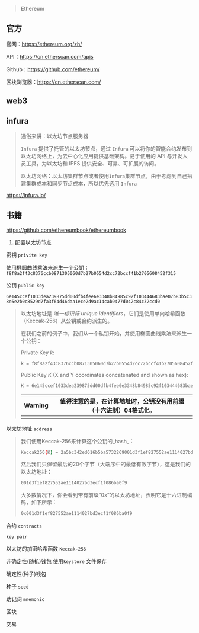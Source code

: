 > Ethereum



## 官方

官网：https://ethereum.org/zh/

API：https://cn.etherscan.com/apis

Github：https://github.com/ethereum/

区块浏览器：https://cn.etherscan.com/



## web3



## infura

> 通俗来讲：以太坊节点服务器
>
> `Infura` 提供了托管的以太坊节点，通过 `Infura` 可以将你的智能合约发布到以太坊网络上，为去中心化应用提供基础架构。易于使用的 API 与开发人员工具，为以太坊和 IPFS 提供安全、可靠、可扩展的访问。
>
> 以太坊网络：以太坊集群节点或者使用`Infura`集群节点，由于考虑到自己搭建集群成本和同步节点成本，所以优先选用 `Infura`

<https://infura.io/>



## 书籍

<https://github.com/ethereumbook/ethereumbook>



1. 配置以太坊节点

密钥 `privite key`

使用椭圆曲线乘法来派生一个公钥：`f8f8a2f43c8376ccb0871305060d7b27b0554d2cc72bccf41b2705608452f315`

公钥 `public key`

`6e145ccef1033dea239875dd00dfb4fee6e3348b84985c92f103444683bae07b83b5c38e5e2b0c8529d7fa3f64d46daa1ece2d9ac14cab9477d042c84c32ccd0`

> 以太坊地址是 *唯一标识符* *unique identifiers*，它们是使用单向哈希函数（Keccak-256）从公钥或合约派生的。
>
> 在我们之前的例子中，我们从一个私钥开始，并使用椭圆曲线乘法来派生一个公钥：
>
> Private Key *k*:
>
> ```bash
> k = f8f8a2f43c8376ccb0871305060d7b27b0554d2cc72bccf41b2705608452f315
> ```
>
> Public Key *K* (X and Y coordinates concatenated and shown as hex):
>
> ```bash
> K = 6e145ccef1033dea239875dd00dfb4fee6e3348b84985c92f103444683bae07b83b5c38e5e2b0c8529d7fa3f64d46daa1ece2d9ac14cab9477d042c84c32ccd0
> ```
>
> | Warning | 值得注意的是，在计算地址时，公钥没有用前缀（十六进制）04格式化。 |
> | ------- | ------------------------------------------------------------ |
> |         |                                                              |

以太坊地址 `address`

> 我们使用Keccak-256来计算这个公钥的_hash_：
>
> ```bash
> Keccak256(K) = 2a5bc342ed616b5ba5732269001d3f1ef827552ae1114027bd3ecf1f086ba0f9
> ```
>
> 然后我们只保留最后的20个字节（大端序中的最低有效字节），这是我们的以太坊地址：
>
> ```bash
> 001d3f1ef827552ae1114027bd3ecf1f086ba0f9
> ```
>
> 大多数情况下，你会看到带有前缀“0x”的以太坊地址，表明它是十六进制编码，如下所示：
>
> ```bash
> 0x001d3f1ef827552ae1114027bd3ecf1f086ba0f9
> ```

合约 `contracts`

`key pair`

以太坊的加密哈希函数 `Keccak-256`

非确定性(随机)钱包 使用`keystore` 文件保存

确定性(种子)钱包

种子 `seed`

助记词 `mnemonic`

区块

交易